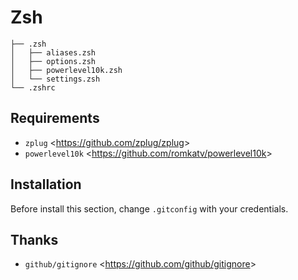 # Zsh
    ├── .zsh
    │   ├── aliases.zsh
    │   ├── options.zsh
    │   ├── powerlevel10k.zsh
    │   └── settings.zsh
    └── .zshrc

## Requirements
- `zplug` <<https://github.com/zplug/zplug>>
- `powerlevel10k` <<https://github.com/romkatv/powerlevel10k>>

## Installation
Before install this section, change `.gitconfig` with your credentials.

## Thanks
- `github/gitignore` <<https://github.com/github/gitignore>>